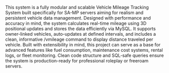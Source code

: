 This system is a fully modular and scalable Vehicle Mileage Tracking System built specifically for SA-MP servers aiming for realism and persistent vehicle data management. Designed with performance and accuracy in mind, the system calculates real-time mileage using 3D positional updates and stores the data efficiently via MySQL. It supports owner-linked vehicles, auto-updates at defined intervals, and includes a clean, informative /vmileage command to display distance traveled per vehicle. Built with extensibility in mind, this project can serve as a base for advanced features like fuel consumption, maintenance cost systems, rental logs, or fleet monitoring. Clean code structure and SQL-safe queries ensure the system is production-ready for professional roleplay or freeroam servers.
